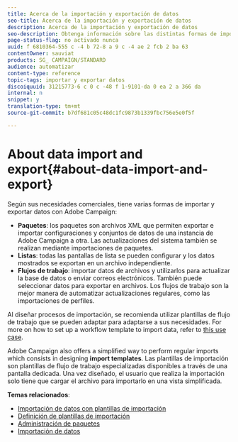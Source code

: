 ```yaml
---
title: Acerca de la importación y exportación de datos
seo-title: Acerca de la importación y exportación de datos
description: Acerca de la importación y exportación de datos
seo-description: Obtenga información sobre las distintas formas de importar y exportar datos con Adobe Campaign.
page-status-flag: no activado nunca
uuid: f 6810364-555 c -4 b 72-8 a 9 c -4 ae 2 fcb 2 ba 63
contentOwner: sauviat
products: SG_ CAMPAIGN/STANDARD
audience: automatizar
content-type: reference
topic-tags: importar y exportar datos
discoiquuid: 31215773-6 c 0 c -48 f 1-9101-da 0 ea 2 a 366 da
internal: n
snippet: y
translation-type: tm+mt
source-git-commit: b7df681c05c48dc1fc9873b1339fbc756e5e0f5f

---
```



# About data import and export{#about-data-import-and-export}

Según sus necesidades comerciales, tiene varias formas de importar y exportar datos con Adobe Campaign:

* **Paquetes**: los paquetes son archivos XML que permiten exportar e importar configuraciones y conjuntos de datos de una instancia de Adobe Campaign a otra. Las actualizaciones del sistema también se realizan mediante importaciones de paquetes.
* **Listas**: todas las pantallas de lista se pueden configurar y los datos mostrados se exportan en un archivo independiente.
* **Flujos de trabajo**: importar datos de archivos y utilizarlos para actualizar la base de datos o enviar correos electrónicos. También puede seleccionar datos para exportar en archivos. Los flujos de trabajo son la mejor manera de automatizar actualizaciones regulares, como las importaciones de perfiles.

Al diseñar procesos de importación, se recomienda utilizar plantillas de flujo de trabajo que se pueden adaptar para adaptarse a sus necesidades. For more on how to set up a workflow template to import data, refer to [this use case](../../automating/using/importing-data.md#example--import-workflow-template).

Adobe Campaign also offers a simplified way to perform regular imports which consists in designing **import templates**. Las plantillas de importación son plantillas de flujo de trabajo especializadas disponibles a través de una pantalla dedicada. Una vez diseñado, el usuario que realiza la importación solo tiene que cargar el archivo para importarlo en una vista simplificada.

**Temas relacionados**:

* [Importación de datos con plantillas de importación](../../automating/using/importing-data-with-import-templates.md)
* [Definición de plantillas de importación](../../automating/using/defining-import-templates.md)
* [Administración de paquetes](../../automating/using/managing-packages.md)
* [Importación de datos](../../automating/using/importing-data.md)

